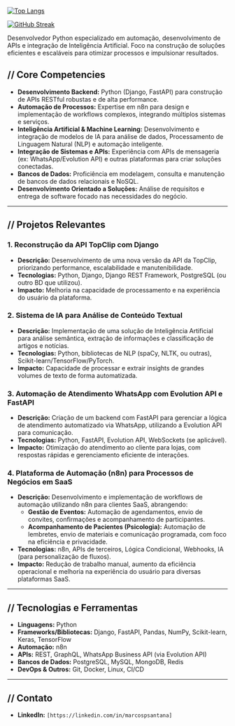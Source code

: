 [![Top Langs](https://github-readme-stats.vercel.app/api/top-langs/?username=MpSantana31&layout=compact&theme=vue-dark)](https://github.com/anuraghazra/github-readme-stats)

[![GitHub Streak](https://github-readme-streak-stats.herokuapp.com/?user=MpSantana31&theme=vue-dark)](https://git.io/streak-stats)


Desenvolvedor Python especializado em automação, desenvolvimento de APIs e integração de Inteligência Artificial. Foco na construção de soluções eficientes e escaláveis para otimizar processos e impulsionar resultados.

## // Core Competencies

* **Desenvolvimento Backend:** Python (Django, FastAPI) para construção de APIs RESTful robustas e de alta performance.
* **Automação de Processos:** Expertise em n8n para design e implementação de workflows complexos, integrando múltiplos sistemas e serviços.
* **Inteligência Artificial & Machine Learning:** Desenvolvimento e integração de modelos de IA para análise de dados, Processamento de Linguagem Natural (NLP) e automação inteligente.
* **Integração de Sistemas e APIs:** Experiência com APIs de mensageria (ex: WhatsApp/Evolution API) e outras plataformas para criar soluções conectadas.
* **Bancos de Dados:** Proficiência em modelagem, consulta e manutenção de bancos de dados relacionais e NoSQL.
* **Desenvolvimento Orientado a Soluções:** Análise de requisitos e entrega de software focado nas necessidades do negócio.

---

## // Projetos Relevantes

### 1. Reconstrução da API TopClip com Django
* **Descrição:** Desenvolvimento de uma nova versão da API da TopClip, priorizando performance, escalabilidade e manutenibilidade.
* **Tecnologias:** Python, Django, Django REST Framework, PostgreSQL (ou outro BD que utilizou).
* **Impacto:** Melhoria na capacidade de processamento e na experiência do usuário da plataforma.

### 2. Sistema de IA para Análise de Conteúdo Textual
* **Descrição:** Implementação de uma solução de Inteligência Artificial para análise semântica, extração de informações e classificação de artigos e notícias.
* **Tecnologias:** Python, bibliotecas de NLP (spaCy, NLTK, ou outras), Scikit-learn/TensorFlow/PyTorch.
* **Impacto:** Capacidade de processar e extrair insights de grandes volumes de texto de forma automatizada.

### 3. Automação de Atendimento WhatsApp com Evolution API e FastAPI
* **Descrição:** Criação de um backend com FastAPI para gerenciar a lógica de atendimento automatizado via WhatsApp, utilizando a Evolution API para comunicação.
* **Tecnologias:** Python, FastAPI, Evolution API, WebSockets (se aplicável).
* **Impacto:** Otimização do atendimento ao cliente para lojas, com respostas rápidas e gerenciamento eficiente de interações.

### 4. Plataforma de Automação (n8n) para Processos de Negócios em SaaS
* **Descrição:** Desenvolvimento e implementação de workflows de automação utilizando n8n para clientes SaaS, abrangendo:
    * **Gestão de Eventos:** Automação de agendamentos, envio de convites, confirmações e acompanhamento de participantes.
    * **Acompanhamento de Pacientes (Psicologia):** Automação de lembretes, envio de materiais e comunicação programada, com foco na eficiência e privacidade.
* **Tecnologias:** n8n, APIs de terceiros, Lógica Condicional, Webhooks, IA (para personalização de fluxos).
* **Impacto:** Redução de trabalho manual, aumento da eficiência operacional e melhoria na experiência do usuário para diversas plataformas SaaS.

---

## // Tecnologias e Ferramentas

* **Linguagens:** Python
* **Frameworks/Bibliotecas:** Django, FastAPI, Pandas, NumPy, Scikit-learn, Keras, TensorFlow
* **Automação:** n8n
* **APIs:** REST, GraphQL, WhatsApp Business API (via Evolution API)
* **Bancos de Dados:** PostgreSQL, MySQL, MongoDB, Redis
* **DevOps & Outros:** Git, Docker, Linux, CI/CD

---

## // Contato

* **LinkedIn:** `[https://linkedin.com/in/marcospsantana]`
